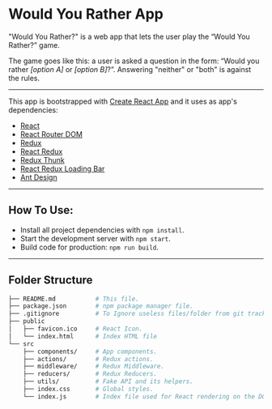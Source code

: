 # Would You Rather App

"Would You Rather?" is a web app that lets the user play the “Would You Rather?” game.

The game goes like this: a user is asked a question in the form: “Would you rather _[option A]_ or _[option B]_?”. Answering "neither" or "both" is against the rules.

---

This app is bootstrapped with [Create React App](https://github.com/facebookincubator/create-react-app) and it uses as app's dependencies:
- [React](https://reactjs.org/)
- [React Router DOM](https://reactrouter.com/web/guides/quick-start)
- [Redux](https://redux.js.org/)
- [React Redux](https://react-redux.js.org/)
- [Redux Thunk](https://github.com/reduxjs/redux-thunk)
- [React Redux Loading Bar](https://www.npmjs.com/package/react-redux-loading)
- [Ant Design](https://ant.design/)

---
## How To Use:
* Install all project dependencies with `npm install`.
* Start the development server with `npm start`.
* Build code for production: `npm run build`.

---
## Folder Structure
```bash
├── README.md           # This file.
├── package.json        # npm package manager file.
├── .gitignore          # To Ignore useless files/folder from git tracking.
├── public
│   ├── favicon.ico     # React Icon.
│   └── index.html      # Index HTML file
└── src
    ├── components/     # App components.
    ├── actions/        # Redux actions.
    ├── middleware/     # Redux Middleware.
    ├── reducers/       # Redux Reducers.
    ├── utils/          # Fake API and its helpers.
    ├── index.css       # Global styles.
    └── index.js        # Index file used for React rendering on the DOM.
```
